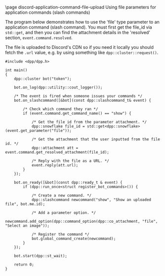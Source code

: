 \page discord-application-command-file-upload Using file parameters for application commands (slash commands)

The program below demonstrates how to use the 'file' type parameter to an application command (slash command).
You must first get the file_id via `std::get`, and then you can find the attachment details in the 'resolved'
section, `event.command.resolved`.

The file is uploaded to Discord's CDN so if you need it locally you should fetch the `.url` value, e.g. by using
something like `dpp::cluster::request()`.

~~~~~~~~~~~~~~~~{.cpp}
#include <dpp/dpp.h>

int main()
{
	dpp::cluster bot("token");

	bot.on_log(dpp::utility::cout_logger());

	/* The event is fired when someone issues your commands */
	bot.on_slashcommand([&bot](const dpp::slashcommand_t& event) {

		/* Check which command they ran */
		if (event.command.get_command_name() == "show") {

			/* Get the file id from the parameter attachment. */
			dpp::snowflake file_id = std::get<dpp::snowflake>(event.get_parameter("file"));

			/* Get the attachment that the user inputted from the file id. */
			dpp::attachment att = event.command.get_resolved_attachment(file_id);

			/* Reply with the file as a URL. */
			event.reply(att.url);
		}
	});

	bot.on_ready([&bot](const dpp::ready_t & event) {
		if (dpp::run_once<struct register_bot_commands>()) {

			/* Create a new command. */
			dpp::slashcommand newcommand("show", "Show an uploaded file", bot.me.id);

			/* Add a parameter option. */
			newcommand.add_option(dpp::command_option(dpp::co_attachment, "file", "Select an image"));

			/* Register the command */
			bot.global_command_create(newcommand);
		}
	});

	bot.start(dpp::st_wait);

	return 0;
}
~~~~~~~~~~~~~~~~
